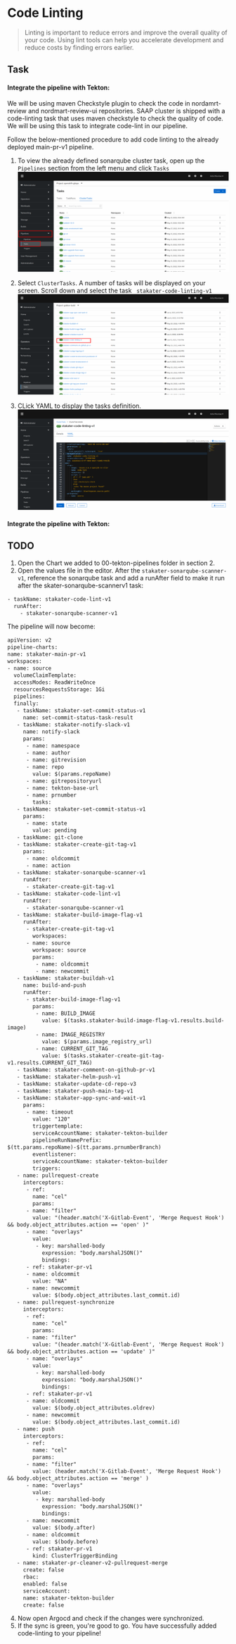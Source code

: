 # Code Linting
> Linting is important to reduce errors and improve the overall quality of your code. Using lint tools can help you accelerate development and reduce costs by finding errors earlier.

## Task

#### Integrate the pipeline with Tekton:

We will be using maven Checkstyle plugin to check the code in nordamrt-review and nordmart-review-ui repositories.
SAAP cluster is shipped with a code-linting task that uses maven checkstyle to check the quality of code. We will be using this task to integrate code-lint in our pipeline.

Follow the below-mentioned procedure to add code linting to the already deployed main-pr-v1 pipeline.

1. To view the already defined sonarqube cluster task, open up the `Pipelines` section from the left menu and click `Tasks`
   ![cluster-tasks](./images/cluster-tasks.png)


2. Select `ClusterTasks`. A number of tasks will be displayed on your screen. Scroll down and select the task ` stakater-code-linting-v1`
   ![stakater-code-lint-task](./images/stakater-code-lint-task.png)

3. CLick YAML to display the tasks definition.
   ![code-lint-yaml](./images/code-lint-yaml.png)



#### Integrate the pipeline with Tekton:
## TODO
1. Open the Chart we added to 00-tekton-pipelines folder in section 2.
2. Open the values file in the editor. After the `stakater-sonarqube-scanner-v1`, reference the sonarqube task and add a runAfter field to make it run after the skater-sonarqube-scannerv1 task:

```
- taskName: stakater-code-lint-v1
  runAfter:
    - stakater-sonarqube-scanner-v1

```
The pipeline will now become:
   ````
   apiVersion: v2
   pipeline-charts:
   name: stakater-main-pr-v1
   workspaces:
   - name: source
     volumeClaimTemplate:
     accessModes: ReadWriteOnce
     resourcesRequestsStorage: 1Gi
     pipelines:
     finally:
      - taskName: stakater-set-commit-status-v1
        name: set-commit-status-task-result
      - taskName: stakater-notify-slack-v1
        name: notify-slack
        params:
         - name: namespace
         - name: author
         - name: gitrevision
         - name: repo
           value: $(params.repoName)
         - name: gitrepositoryurl
         - name: tekton-base-url
         - name: prnumber
           tasks:
      - taskName: stakater-set-commit-status-v1
        params:
         - name: state
           value: pending
      - taskName: git-clone
      - taskName: stakater-create-git-tag-v1
        params:
         - name: oldcommit
         - name: action
      - taskName: stakater-sonarqube-scanner-v1
        runAfter:
         - stakater-create-git-tag-v1
      - taskName: stakater-code-lint-v1
        runAfter:
         - stakater-sonarqube-scanner-v1
      - taskName: stakater-build-image-flag-v1
        runAfter:
         - stakater-create-git-tag-v1
           workspaces:
         - name: source
           workspace: source
           params:
            - name: oldcommit
            - name: newcommit
      - taskName: stakater-buildah-v1
        name: build-and-push
        runAfter:
         - stakater-build-image-flag-v1
           params:
            - name: BUILD_IMAGE
              value: $(tasks.stakater-build-image-flag-v1.results.build-image)
            - name: IMAGE_REGISTRY
              value: $(params.image_registry_url)
            - name: CURRENT_GIT_TAG
              value: $(tasks.stakater-create-git-tag-v1.results.CURRENT_GIT_TAG)
      - taskName: stakater-comment-on-github-pr-v1
      - taskName: stakater-helm-push-v1
      - taskName: stakater-update-cd-repo-v3
      - taskName: stakater-push-main-tag-v1
      - taskName: stakater-app-sync-and-wait-v1
        params:
         - name: timeout
           value: "120"
           triggertemplate:
           serviceAccountName: stakater-tekton-builder
           pipelineRunNamePrefix: $(tt.params.repoName)-$(tt.params.prnumberBranch)
           eventlistener:
           serviceAccountName: stakater-tekton-builder
           triggers:
      - name: pullrequest-create
        interceptors:
         - ref:
           name: "cel"
           params:
         - name: "filter"
           value: "(header.match('X-Gitlab-Event', 'Merge Request Hook') && body.object_attributes.action == 'open' )"
         - name: "overlays"
           value:
            - key: marshalled-body
              expression: "body.marshalJSON()"
              bindings:
         - ref: stakater-pr-v1
         - name: oldcommit
           value: "NA"
         - name: newcommit
           value: $(body.object_attributes.last_commit.id)
      - name: pullrequest-synchronize
        interceptors:
         - ref:
           name: "cel"            
           params:
         - name: "filter"
           value: "(header.match('X-Gitlab-Event', 'Merge Request Hook') && body.object_attributes.action == 'update' )"
         - name: "overlays"
           value:
            - key: marshalled-body
              expression: "body.marshalJSON()"
              bindings:
         - ref: stakater-pr-v1
         - name: oldcommit
           value: $(body.object_attributes.oldrev)
         - name: newcommit
           value: $(body.object_attributes.last_commit.id)
      - name: push
        interceptors:
         - ref:
           name: "cel"
           params:
         - name: "filter"
           value: (header.match('X-Gitlab-Event', 'Merge Request Hook') && body.object_attributes.action == 'merge' )
         - name: "overlays"
           value:
            - key: marshalled-body
              expression: "body.marshalJSON()"
              bindings:
         - name: newcommit
           value: $(body.after)
         - name: oldcommit
           value: $(body.before)
         - ref: stakater-pr-v1
           kind: ClusterTriggerBinding
      - name: stakater-pr-cleaner-v2-pullrequest-merge
        create: false
        rbac:
        enabled: false
        serviceAccount:
        name: stakater-tekton-builder
        create: false

````
4. Now open Argocd and check if the changes were synchronized.
5. If the sync is green, you're good to go. You have successfully added code-linting to your pipeline!


